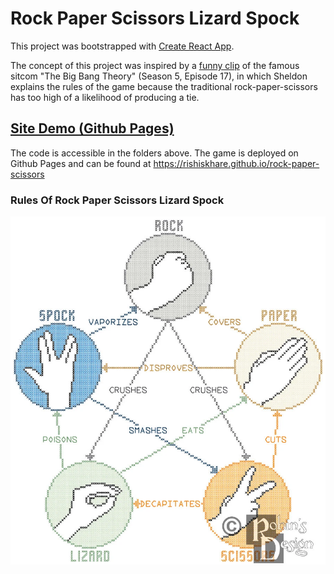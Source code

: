 # Rock Paper Scissors Lizard Spock

This project was bootstrapped with [Create React App](https://github.com/facebook/create-react-app).

The concept of this project was inspired by a [funny clip](https://www.youtube.com/watch?v=x5Q6-wMx-K8) of the famous sitcom "The Big Bang Theory" (Season 5, Episode 17), in which Sheldon explains the rules of the game because the traditional rock-paper-scissors has too high of a likelihood of producing a tie.

## [Site Demo (Github Pages)](https://rishiskhare.github.io/rock-paper-scissors)

The code is accessible in the folders above. The game is deployed on Github Pages and can be found at https://rishiskhare.github.io/rock-paper-scissors

### Rules Of Rock Paper Scissors Lizard Spock

![Rules Of Rock Paper Scissors Lizard Spock](rules.jpeg)
